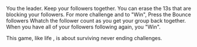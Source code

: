 You the leader. Keep your followers together. 
You can erase the 13s that are blocking your followers.
For more challenge and to "Win", Press the Bounce followers
Whatch the follower count as you get your group back together.
When you have all of your followers following again, you "Win".

This game, like life , is about surviving never ending challenges.
